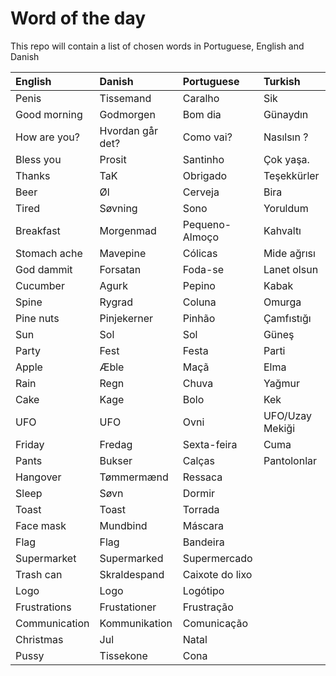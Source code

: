 # Word of the day
This repo will contain a list of chosen words in Portuguese, English and Danish

| English      | Danish           | Portuguese      | Turkish         |
|:-------------|:-----------------|:----------------|:----------------|
| Penis        | Tissemand        | Caralho         | Sik             |
| Good morning | Godmorgen        | Bom dia         | Günaydın        |
| How are you? | Hvordan går det? | Como vai?       | Nasılsın ?      |
| Bless you    | Prosit           | Santinho        | Çok yaşa.       |
| Thanks       | TaK              | Obrigado        | Teşekkürler     |
| Beer         | Øl               | Cerveja         | Bira            |
| Tired        | Søvning          | Sono            | Yoruldum        |
| Breakfast    | Morgenmad        | Pequeno-Almoço  | Kahvaltı        |
| Stomach ache | Mavepine         | Cólicas         | Mide ağrısı     |
| God dammit   | Forsatan         | Foda-se         | Lanet olsun     |
| Cucumber     | Agurk            | Pepino          | Kabak           |
| Spine        | Rygrad           | Coluna          | Omurga          |
| Pine nuts    | Pinjekerner      | Pinhão          | Çamfıstığı      |
| Sun          | Sol              | Sol             | Güneş           |
| Party        | Fest             | Festa           | Parti           |
| Apple        | Æble             | Maçã            | Elma            |
| Rain         | Regn             | Chuva           | Yağmur          |
| Cake         | Kage             | Bolo            | Kek             |
| UFO          | UFO              | Ovni            | UFO/Uzay Mekiği |
| Friday       | Fredag           | Sexta-feira     | Cuma            |
| Pants        | Bukser           | Calças          | Pantolonlar     |
| Hangover     | Tømmermænd       | Ressaca         |                 |
| Sleep        | Søvn             | Dormir          |                 |
| Toast        | Toast            | Torrada         |                 |
| Face mask    | Mundbind         | Máscara         |                 |
| Flag         | Flag             | Bandeira        |                 |
| Supermarket  | Supermarked      | Supermercado    |                 |
| Trash can    | Skraldespand     | Caixote do lixo |                 |
| Logo         | Logo             | Logótipo        |                 |
| Frustrations | Frustationer     | Frustração      |                 |
| Communication| Kommunikation    | Comunicação     |                 |
| Christmas    | Jul              | Natal           |                 |
| Pussy        | Tissekone        | Cona            |                 |
